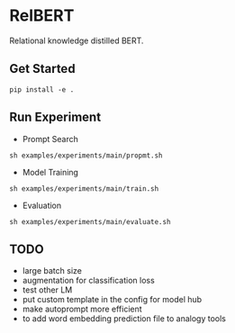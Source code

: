 # RelBERT
Relational knowledge distilled BERT.

## Get Started
```shell script
pip install -e .
``` 

## Run Experiment
- Prompt Search 
```shell script
sh examples/experiments/main/propmt.sh
```

- Model Training
```shell script
sh examples/experiments/main/train.sh
```

- Evaluation
```shell script
sh examples/experiments/main/evaluate.sh
```

## TODO
- large batch size
- augmentation for classification loss
- test other LM
- put custom template in the config for model hub
- make autoprompt more efficient
- to add word embedding prediction file to analogy tools

